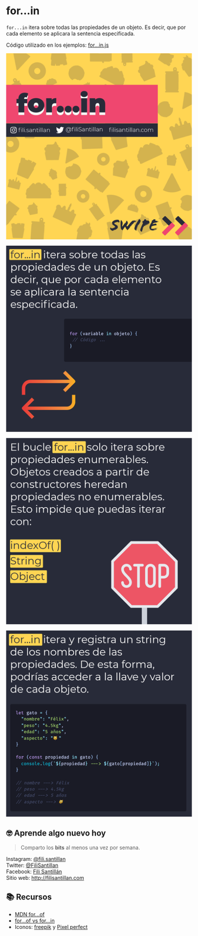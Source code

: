 # for...in

`for...in` itera sobre todas las propiedades de un objeto. Es decir, que por cada elemento se aplicara la sentencia especificada.

Código utilizado en los ejemplos: [for...in.js](/BitSnack/for...in/for...in.js)

![for...in-01](./for...in-01.png)

![for...in-02](./for...in-02.png)

![for...in-03](./for...in-03.png)

![for...in-04](./for...in-04.png)

## 🤓 Aprende algo nuevo hoy

> Comparto los **bits** al menos una vez por semana.

Instagram: [@fili.santillan](https://www.instagram.com/fili.santillan/)  
Twitter: [@FiliSantillan](https://twitter.com/FiliSantillan)  
Facebook: [Fili Santillán](https://www.facebook.com/FiliSantillan96/)  
Sitio web: http://filisantillan.com  

## 📚 Recursos

- [MDN for...of](https://developer.mozilla.org/en-US/docs/Web/JavaScript/Reference/Statements/for...of)
- [for...of vs for...in](https://alligator.io/js/for-of-for-in-loops/)
- Iconos: [freepik](https://www.flaticon.es/autores/freepik) y [Pixel perfect](https://www.flaticon.es/autores/freepik) 